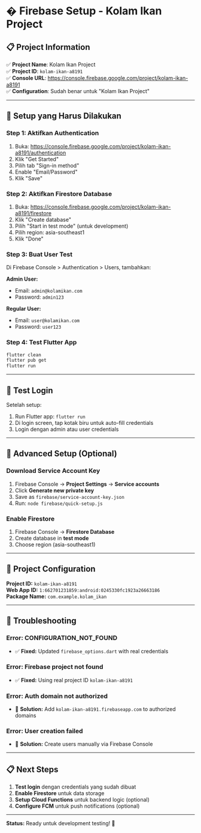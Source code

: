 # � Firebase Setup - Kolam Ikan Project

## 📋 Project Information
✅ **Project Name**: Kolam Ikan Project  
✅ **Project ID**: `kolam-ikan-a8191`  
✅ **Console URL**: https://console.firebase.google.com/project/kolam-ikan-a8191  
✅ **Configuration**: Sudah benar untuk "Kolam Ikan Project"

---

## 🚀 Setup yang Harus Dilakukan

### Step 1: Aktifkan Authentication
1. Buka: https://console.firebase.google.com/project/kolam-ikan-a8191/authentication
2. Klik "Get Started"
3. Pilih tab "Sign-in method"
4. Enable "Email/Password"
5. Klik "Save"

### Step 2: Aktifkan Firestore Database
1. Buka: https://console.firebase.google.com/project/kolam-ikan-a8191/firestore
2. Klik "Create database"
3. Pilih "Start in test mode" (untuk development)
4. Pilih region: asia-southeast1
5. Klik "Done"

### Step 3: Buat User Test
Di Firebase Console > Authentication > Users, tambahkan:

**Admin User:**
- Email: `admin@kolamikan.com`
- Password: `admin123`

**Regular User:**
- Email: `user@kolamikan.com`
- Password: `user123`

### Step 4: Test Flutter App
```bash
flutter clean
flutter pub get
flutter run
```

---

## 📱 Test Login

Setelah setup:
1. Run Flutter app: `flutter run`
2. Di login screen, tap kotak biru untuk auto-fill credentials
3. Login dengan admin atau user credentials

---

## 🔧 Advanced Setup (Optional)

### Download Service Account Key
1. Firebase Console → **Project Settings** → **Service accounts**
2. Click **Generate new private key**
3. Save as `firebase/service-account-key.json`
4. Run: `node firebase/quick-setup.js`

### Enable Firestore
1. Firebase Console → **Firestore Database**
2. Create database in **test mode**
3. Choose region (asia-southeast1)

---

## 🎯 Project Configuration

**Project ID:** `kolam-ikan-a8191`  
**Web App ID:** `1:662701231859:android:0245330fc1923a26663186`  
**Package Name:** `com.example.kolam_ikan`

---

## 🐛 Troubleshooting

### Error: CONFIGURATION_NOT_FOUND
- ✅ **Fixed:** Updated `firebase_options.dart` with real credentials

### Error: Firebase project not found
- ✅ **Fixed:** Using real project ID `kolam-ikan-a8191`

### Error: Auth domain not authorized
- 🔧 **Solution:** Add `kolam-ikan-a8191.firebaseapp.com` to authorized domains

### Error: User creation failed
- 🔧 **Solution:** Create users manually via Firebase Console

---

## 📋 Next Steps

1. **Test login** dengan credentials yang sudah dibuat
2. **Enable Firestore** untuk data storage
3. **Setup Cloud Functions** untuk backend logic (optional)
4. **Configure FCM** untuk push notifications (optional)

---

**Status:** Ready untuk development testing! 🎉